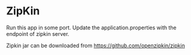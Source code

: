 # ZipKin

Run this app in some port. Update the application.properties with the endpoint of zipkin server.

Zipkin jar can be downloaded from 
https://github.com/openzipkin/zipkin
